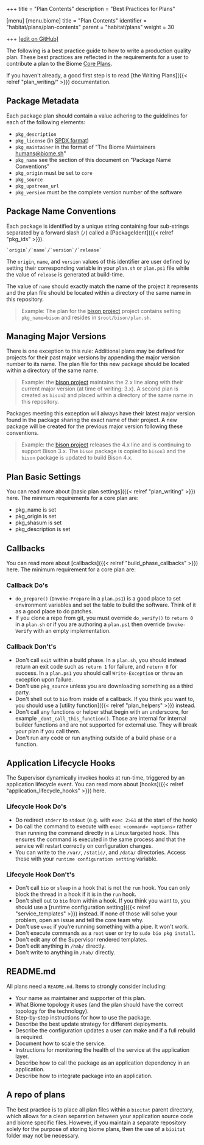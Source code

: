 +++
title = "Plan Contents"
description = "Best Practices for Plans"

[menu]
  [menu.biome]
    title = "Plan Contents"
    identifier = "habitat/plans/plan-contents"
    parent = "habitat/plans"
    weight = 30

+++
[\[edit on GitHub\]](https://github.com/habitat-sh/habitat/blob/master/components/docs-chef-io/content/habitat/plan_contents.md)

The following is a best practice guide to how to write a production quality plan. These best practices are reflected in the requirements for a user to contribute a plan to the Biome [Core Plans](https://github.com/habitat-sh/core-plans/).

If you haven't already, a good first step is to read [the Writing Plans]({{< relref "plan_writing/" >}}) documentation.

## Package Metadata

Each package plan should contain a value adhering to the guidelines for each of the following elements:

- `pkg_description`
- `pkg_license` (in [SPDX format](https://spdx.org/licenses/))
- `pkg_maintainer` in the format of "The Biome Maintainers <humans@biome.sh>"
- `pkg_name` see the section of this document on "Package Name Conventions"
- `pkg_origin` must be set to `core`
- `pkg_source`
- `pkg_upstream_url`
- `pkg_version` must be the complete version number of the software

## Package Name Conventions

Each package is identified by a unique string containing four sub-strings separated
by a forward slash (`/`) called a [PackageIdent]({{< relref "pkg_ids" >}}).

    `origin`/`name`/`version`/`release`

The `origin`, `name`, and `version` values of this identifier are user defined by
setting their corresponding variable in your `plan.sh` or `plan.ps1` file while the value of
`release` is generated at build-time.

The value of `name` should exactly match the name of the project it represents and the plan file should be located within a directory of the same name in this repository.

> Example: The plan for the [bison project](https://www.gnu.org/software/bison/) project contains setting `pkg_name=bison` and resides in `$root/bison/plan.sh`.

## Managing Major Versions

There is one exception to this rule: Additional plans may be defined for projects for their past major versions by appending the major version number to its name. The plan file for this new package should be located within a directory of the same name.

> Example: the [bison project](https://www.gnu.org/software/bison/) maintains the 2.x line along with their current major version (at time of writing: 3.x). A second plan is created as `bison2` and placed within a directory of the same name in this repository.

Packages meeting this exception will always have their latest major version found in the package sharing the exact name of their project. A new package will be created for the previous major version following these conventions.

> Example: the [bison project](https://www.gnu.org/software/bison/) releases the 4.x line and is continuing to support Bison 3.x. The `bison` package is copied to `bison3` and the `bison` package is updated to build Bison 4.x.

## Plan Basic Settings

You can read more about [basic plan settings]({{< relref "plan_writing" >}}) here. The minimum requirements for a core plan are:

- pkg_name is set
- pkg_origin is set
- pkg_shasum is set
- pkg_description is set

## Callbacks

You can read more about [callbacks]({{< relref "build_phase_callbacks" >}}) here. The minimum requirement for a core plan are:

### Callback Do's

- `do_prepare()` (`Invoke-Prepare` in a `plan.ps1`) is a good place to set environment variables and set the table to build the software. Think of it as a good place to do patches.
- If you clone a repo from git, you must override `do_verify()` to `return 0` in a `plan.sh` or if you are authoring a `plan.ps1` then override `Invoke-Verify` with an empty implementation.

### Callback Don't's

- Don't call `exit` within a build phase. In a `plan.sh`, you should instead return an exit code such as `return 1` for failure, and `return 0` for success. In a `plan.ps1` you should call `Write-Exception` or `throw` an exception upon failure.
- Don't use `pkg_source` unless you are downloading something as a third party.
- Don't shell out to `bio` from inside of a callback. If you think you want to, you should use a [utility function]({{< relref "plan_helpers" >}}) instead.
- Don't call any functions or helper sthat begin with an underscore, for example `_dont_call_this_function()`. Those are internal for internal builder functions and are not supported for external use. They will break your plan if you call them.
- Don't run any code or run anything outside of a build phase or a function.

## Application Lifecycle Hooks

The Supervisor dynamically invokes hooks at run-time, triggered by an application lifecycle event. You can read more about [hooks]({{< relref "application_lifecycle_hooks" >}}) here.

### Lifecycle Hook Do's

- Do redirect `stderr` to `stdout` (e.g. with `exec 2>&1` at the start of the hook)
- Do call the command to execute with `exec <command> <options>` rather than running the command directly in a Linux targeted hook. This ensures the command is executed in the same process and that the service will restart correctly on configuration changes.
- You can write to the `/var/`, `/static/`, and `/data/` directories. Access these with your `runtime configuration setting` variable.

### Lifecycle Hook Don't's

- Don't call `bio` or `sleep` in a hook that is not the `run` hook. You can only block the thread in a hook if it is in the `run` hook.
- Don't shell out to `bio` from within a hook. If you think you want to, you should use a [runtime configuration setting]({{< relref "service_templates" >}}) instead. If none of those will solve your problem, open an issue and tell the core team why.
- Don't use `exec` if you're running something with a pipe. It won't work.
- Don't execute commands as a `root` user or try to `sudo bio pkg install`.
- Don't edit any of the Supervisor rendered templates.
- Don't edit anything in `/hab/` directly.
- Don't write to anything in `/hab/` directly.

## README.md

All plans need a `README.md`. Items to strongly consider including:

- Your name as maintainer and supporter of this plan.
- What Biome topology it uses (and the plan should have the correct topology for the technology).
- Step-by-step instructions for how to use the package.
- Describe the best update strategy for different deployments.
- Describe the configuration updates a user can make and if a full rebuild is required.
- Document how to scale the service.
- Instructions for monitoring the health of the service at the application layer.
- Describe how to call the package as an application dependency in an application.
- Describe how to integrate package into an application.

## A repo of plans

The best practice is to place all plan files within a `bioitat` parent directory, which allows for a clean separation between your application source code and biome specific files. However, if you maintain a separate repository solely for the purpose of storing biome plans, then the use of a `bioitat` folder may not be necessary.
